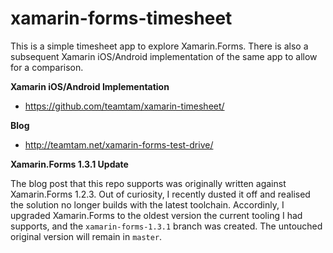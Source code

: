 # xamarin-forms-timesheet

This is a simple timesheet app to explore Xamarin.Forms. There is also a subsequent Xamarin iOS/Android implementation of the same app to allow for a comparison.

**Xamarin iOS/Android Implementation**
* https://github.com/teamtam/xamarin-timesheet/

**Blog**
* http://teamtam.net/xamarin-forms-test-drive/

**Xamarin.Forms 1.3.1 Update**

The blog post that this repo supports was originally written against Xamarin.Forms 1.2.3. Out of curiosity, I recently dusted it off and realised the solution no longer builds with the latest toolchain. Accordinly, I upgraded Xamarin.Forms to the oldest version the current tooling I had supports, and the `xamarin-forms-1.3.1` branch was created. The untouched original version will remain in `master`.
